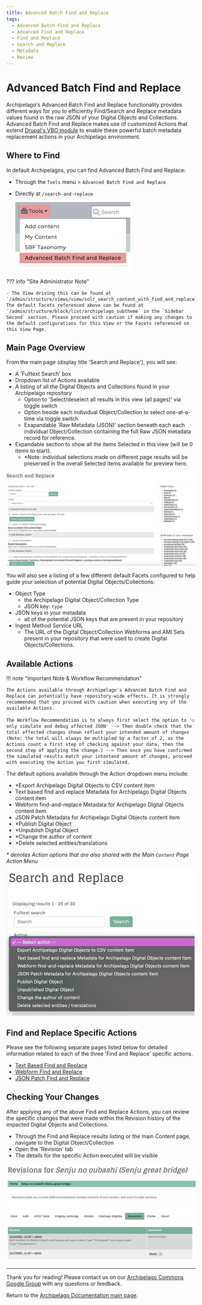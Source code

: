 ```yaml
---
title: Advanced Batch Find and Replace
tags:
  - Advanced Batch Find and Replace
  - Advanced Find and Replace
  - Find and Replace
  - Search and Replace
  - Metadata
  - Review
---
```


# Advanced Batch Find and Replace

Archipelago's Advanced Batch Find and Replace functionality provides different ways for you to efficiently Find/Search and Replace metadata values found in the raw JSON of your Digital Objects and Collections. Advanced Batch Find and Replace makes use of customized Actions that extend [Drupal's VBO module](https://www.drupal.org/project/views_bulk_operations) to enable these powerful batch metadata replacement actions in your Archipelago environment. 

## Where to Find

In default Archipelagos, you can find Advanced Batch Find and Replace:
 - Through the `Tools` menu > `Advanced Batch Find and Replace` 
 - Directly at `/search-and-replace` 

    ![Tools Menu Find and Replace](images/tools_menu_find_and_replace.jpg)   

??? info "Site Administrator Note"

    - The View driving this can be found at `/admin/structure/views/view/solr_search_content_with_find_and_replace`. The default Facets referenced above can be found at `/admin/structure/block/list/archipelago_subtheme` in the `Sidebar Second` section. Please proceed with caution if making any changes to the default configurations for this View or the Facets referenced on this View Page.     

## Main Page Overview

From the main page (display title 'Search and Replace'), you will see:
 - A 'Fulltext Search' box
 - Dropdown list of Actions available
 - A listing of all the Digital Objects and Collections found in your Archipelago repository
    - Option to 'Select/deselect all results in this view (all pages)' via toggle switch
    - Option beside each individual Object/Collection to select one-at-a-time via toggle switch
    - Exapandable 'Raw Metadata (JSON)' section beneath each each individual Object/Collection containing the full Raw JSON metadata record for reference.
 - Expandable section to show all the items Selected in this view (will be 0 items to start).
    - *Note: individual selections made on different page results will be preserved in the overall Selected items available for preview here.
        
![Find and Replace Main Page](images/find_and_replace_main_page.jpg)

You will also see a listing of a few different default Facets configured to help guide your selection of potential Digital Objects/Collections:
 - Object Type
    - the Archipelago Digital Object/Collection Type
    - JSON key: `type`
 - JSON keys in your metadata
    - all of the potential JSON keys that are present in your repository
 - Ingest Method Service URL
    - The URL of the Digital Object/Collection Webforms and AMI Sets present in your repository that were used to create Digital Objects/Collections.

## Available Actions

!!! note "Important Note & Workflow Recommendation"

    The Actions available through Archipelago's Advanced Batch Find and Replace can potentially have repository-wide effects. It is strongly recommended that you proceed with caution when executing any of the available Actions. 
    
    The Workflow Recommendation is to always first select the option to '☑️ only simulate and debug affected JSON' --> Then double check that the total effected changes shown reflect your intended amount of changes (Note: the total will always be multipled by a factor of 2, as the Actions count a first step of checking against your data, then the second step of applying the change.) --> Then once you have confirmed the simulated results match your intentend amount of changes, proceed with executing the Action you first simulated.

The default options available through the Action dropdown menu include:
 - *Export Archipelago Digital Objects to CSV content item
 - Text based find and replace Metadata for Archipelago Digital Objects content item
 - Webform find-and-replace Metadata for Archipelago Digital Objects content item
 - JSON Patch Metadata for Archipelago Digital Objects content item
 - *Publish Digital Object
 - *Unpublish Digital Object
 - *Change the author of content
 - *Delete selected entities/translations

_* denotes Action options that are also shared with the Main `Content` Page Action Menu_

![Find and Replace Actions](images/find_and_replace_actions.jpg)

## Find and Replace Specific Actions

Please see the following separate pages listed below for detailed information related to each of the three 'Find and Replace' specific actions.

- [Text Based Find and Replace](find_and_replace_action_text.md)
- [Webform Find and Replace](find_and_replace_action_webform.md)
- [JSON Patch Find and Replace](find_and_replace_action_json_patch.md)

## Checking Your Changes

After applying any of the above Find and Replace Actions, you can review the specific changes that were made within the Revision history of the impacted Digital Objects and Collections. 
 - Through the Find and Replace results listing or the main Content page, navigate to the Digital Object/Collection
 - Open the 'Revision' tab
 - The details for the specific Action executed will be visible

![Find and Replace Revision Check](images/find_and_replace_revision_check.jpg)

___

Thank you for reading! Please contact us on our [Archipelago Commons Google Group](https://groups.google.com/forum/#!forum/archipelago-commons) with any questions or feedback.

Return to the [Archipelago Documentation main page](index.md).





